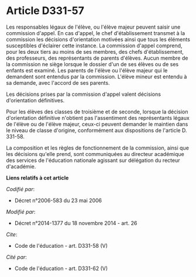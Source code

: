 # Article D331-57

Les responsables légaux de l'élève, ou l'élève majeur peuvent saisir une commission d'appel. En cas d'appel, le chef
d'établissement transmet à la commission les décisions d'orientation motivées ainsi que tous les éléments susceptibles
d'éclairer cette instance. La commission d'appel comprend, pour les deux tiers au moins de ses membres, des chefs
d'établissement, des professeurs, des représentants de parents d'élèves. Aucun membre de la commission ne siège lorsque le
dossier d'un de ses élèves ou de ses enfants est examiné. Les parents de l'élève ou l'élève majeur qui le demandent sont
entendus par la commission. L'élève mineur est entendu à sa demande, avec l'accord de ses parents. 

Les décisions prises par la commission d'appel valent décisions d'orientation définitives. 

Pour les élèves des classes de troisième et de seconde, lorsque la décision d'orientation définitive n'obtient pas
l'assentiment des représentants légaux de l'élève ou de l'élève majeur, ceux-ci peuvent demander le maintien dans le niveau
de classe d'origine, conformément aux dispositions de l'article D. 331-58. 

La composition et les règles de fonctionnement de la commission, ainsi que les décisions qu'elle prend, sont communiquées au
directeur académique des services de l'éducation nationale agissant sur délégation du recteur d'académie.

**Liens relatifs à cet article**

_Codifié par_:

  - Décret n°2006-583 du 23 mai 2006

_Modifié par_:

  - Décret n°2014-1377 du 18 novembre 2014 - art. 26

_Cite_:

  - Code de l'éducation - art. D331-58 (V)

_Cité par_:

  - Code de l'éducation - art. D331-62 (V)
